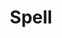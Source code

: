 ---
title: Spell
permalink: /Spell
type: Class
subclass-of: https://schema.org/Intangible
subclass-chain:
  - https://schema.org/Thing
class-comment: A spell
properties: 
  - 
    property: /element
    rangeIncludes: 
      - /ElementType
    comment: Elemental types of Magic associated with a spell
  - 
    property: /effect
    rangeIncludes: 
      - /EffectType
    comment: Effect types of Magic associated with a spell
super-properties:
  - 
    class: https://schema.org/Thing
    properties: 
      -
        property: https://schema.org/description
        rangeIncludes: 
          - https://schema.org/Text
        comment: A description of the item.
      - 
        property: https://schema.org/url
        rangeIncludes: 
          - https://schema.org/URL
        comment: URL of the item.
    
---